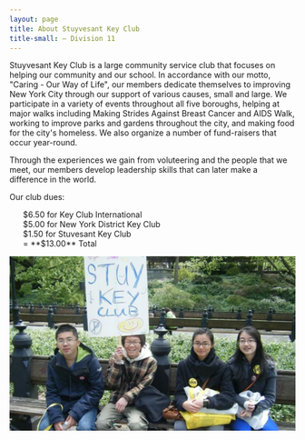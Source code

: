 ```yaml
---
layout: page
title: About Stuyvesant Key Club
title-small: – Division 11
---
```

<style>ul {list-style:none;}</style>
<!-- css -->
Stuyvesant Key Club is a large community service club that focuses on helping our community and our school. In accordance with our motto, "Caring - Our Way of Life", our members dedicate themselves to improving New York City through our support of various causes, small and large. We participate in a variety of events throughout all five boroughs, helping at major walks including Making Strides Against Breast Cancer and AIDS Walk, working to improve parks and gardens throughout the city, and making food for the city's homeless. We also organize a number of fund-raisers that occur year-round. 

Through the experiences we gain from voluteering and the people that we meet, our members develop leadership skills that can later make a difference in the world.

Our club dues:
<ul>
<li> $6.50 for Key Club International</li>
<li> $5.00 for New York District Key Club</li>
<li> $1.50 for Stuvesant Key Club</li>
<li> = **$13.00** Total</li>
</ul>

<div class="text-center">
    <img src="/img/photos/stuykc.jpg" alt="Stuyvesant Key Club">
</div>
